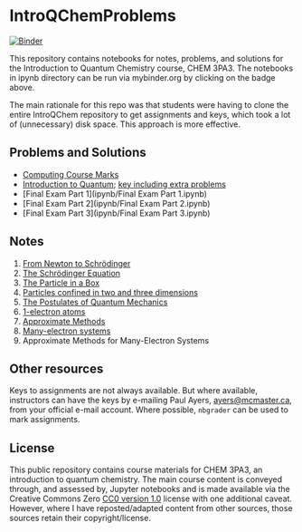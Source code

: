 # IntroQChemProblems

[![Binder](https://mybinder.org/badge_logo.svg)](https://mybinder.org/v2/gh/PaulWAyers/IntroQChemProblems/HEAD)

This repository contains notebooks for notes, problems, and solutions for the Introduction to Quantum Chemistry course, CHEM 3PA3.
The notebooks in ipynb directory can be run via mybinder.org by clicking on the badge above.

The main rationale for this repo was that students were having to clone the entire IntroQChem repository to get assignments and keys, which took a lot of (unnecessary) disk space. This approach is more effective.

## Problems and Solutions
- [Computing Course Marks](ipynb/grading.ipynb) 
- [Introduction to Quantum](ipynb/IntroQM2021.ipynb); [key including extra problems](ipynb/IntroQMkey.ipynb)
- [Final Exam Part 1](ipynb/Final Exam Part 1.ipynb)
- [Final Exam Part 2](ipynb/Final Exam Part 2.ipynb)
- [Final Exam Part 3](ipynb/Final Exam Part 3.ipynb)

## Notes
1. [From Newton to Schrödinger](ipynb/History.ipynb)
2. [The Schr&ouml;dinger Equation](ipynb/SchrodingerEq.ipynb)
3. [The Particle in a Box](ipynb/ParticleIn1DBox.ipynb)
4. [Particles confined in two and three dimensions](ipynb/ParticleInMultiD.ipynb)
5. [The Postulates of Quantum Mechanics](ipynb/Postulates.ipynb)
6. [1-electron atoms](ipynb/OneElectronAtoms.ipynb)
7. [Approximate Methods](ipynb/ApproximateMethods.ipynb)
8. [Many-electron systems](ipynb/OneElectronAtoms.ipynb)
9.  Approximate Methods for Many-Electron Systems
## Other resources
Keys to assignments are not always available. But where available, instructors can have the keys by e-mailing Paul Ayers, <ayers@mcmaster.ca>, from your official e-mail account. Where possible, `nbgrader` can be used to mark assignments.


## License
This public repository contains course materials for CHEM 3PA3, an introduction to quantum chemistry. The main course content is conveyed through, and assessed by, Jupyter notebooks and is made available via the Creative Commons Zero [CC0 version 1.0](LICENSE) license with one additional caveat. However, where I have reposted/adapted content from other sources, those sources retain their copyright/license.